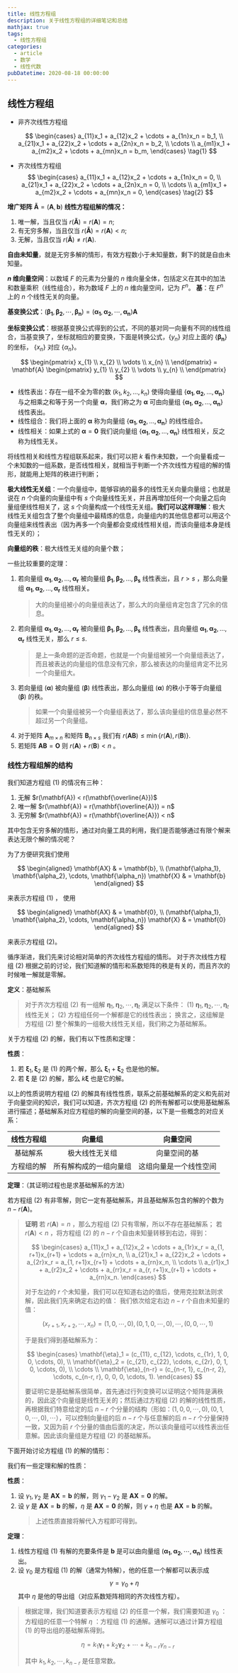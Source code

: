```yaml
---
title: 线性方程组
description: 关于线性方程组的详细笔记和总结
mathjax: true
tags:
  - 线性方程组
categories:
  - article
  - 数学
  - 线性代数
pubDatetime: 2020-08-18 00:00:00
---
```


<style>
.center {
  width: auto;
  display: table;
  margin-left: auto;
  margin-right: auto;
}
// 图片居中
img {
    position: relative;
    left: 50%;
    transform: translateX(-50%);
}
</style>

## 线性方程组

- 非齐次线性方程组

  $$
  \begin{cases}
    a_{11}x_1 + a_{12}x_2 + \cdots + a_{1n}x_n = b_1, \\
    a_{21}x_1 + a_{22}x_2 + \cdots + a_{2n}x_n = b_2, \\
    \cdots \\
    a_{m1}x_1 + a_{m2}x_2 + \cdots + a_{mn}x_n = b_m,
  \end{cases} \tag{1}
  $$

- 齐次线性方程组
  $$
  \begin{cases}
    a_{11}x_1 + a_{12}x_2 + \cdots + a_{1n}x_n = 0, \\
    a_{21}x_1 + a_{22}x_2 + \cdots + a_{2n}x_n = 0, \\
    \cdots \\
    a_{m1}x_1 + a_{m2}x_2 + \cdots + a_{mn}x_n = 0,
   \end{cases} \tag{2}
  $$

**增广矩阵** $\mathbf{\tilde{A}} = (\mathbf{A}, \mathbf{b})$
**线性方程组解的情况：**

1. 唯一解，当且仅当 $r(\mathbf{\tilde{A}}) = r(\mathbf{A}) = n$;
2. 有无穷多解，当且仅当 $r(\mathbf{\tilde{A}}) = r(\mathbf{A}) \lt n$;
3. 无解，当且仅当 $r(\mathbf{\tilde{A}}) \neq r(\mathbf{A})$.

**自由未知量**，就是无穷多解的情形，有效方程数小于未知量数，剩下的就是自由未知量。

**$n$ 维向量空间**：以数域 $F$ 的元素为分量的 $n$ 维向量全体，包括定义在其中的加法和数量乘积（线性组合），称为数域 $F$ 上的 $n$ 维向量空间，记为 $F^n$。
**基**：在 $F^n$ 上的 $n$ 个线性无关的向量。

**基变换公式**：$(\mathbf{\beta_1}, \mathbf{\beta_2}, \cdots, \mathbf{\beta_n}) = (\mathbf{\alpha_1}, \mathbf{\alpha_2}, \cdots, \mathbf{\alpha_n}) \mathbf{A}$

**坐标变换公式**：根据基变换公式得到的公式，不同的基对同一向量有不同的线性组合，当基变换了，坐标就相应的要变换，下面是转换公式，$\{y_n\}$ 对应上面的 $\{\mathbf{\beta_n}\}$ 的坐标， $\{x_n\}$ 对应 $\{\alpha_n\}$。

$$
\begin{pmatrix}
x_{1} \\
x_{2} \\
\vdots \\
x_{n} \\
\end{pmatrix} =
\mathbf{A}
\begin{pmatrix}
y_{1} \\
y_{2} \\
\vdots \\
y_{n} \\
\end{pmatrix}
$$

- 线性表出：存在一组不全为零的数 $(k_1, k_2, \dots, k_n)$ 使得向量组 $\{\mathbf{\alpha_1}, \mathbf{\alpha_2}, \dots, \mathbf{\alpha_n}\}$ 与之相乘之和等于另一个向量 $\mathbf{\alpha}$，我们称之为 $\mathbf{\alpha}$ 可由向量组 $\{\mathbf{\alpha_1}, \mathbf{\alpha_2}, \dots, \mathbf{\alpha_n}\}$ 线性表出。
- 线性组合：我们将上面的 $\mathbf{\alpha}$ 称为向量组 $\{\mathbf{\alpha_1}, \mathbf{\alpha_2}, \dots, \mathbf{\alpha_n}\}$ 的线性组合。
- 线性相关：如果上式的 $\mathbf{\alpha} = \mathbf{0}$ 我们说向量组 $\{\mathbf{\alpha_1}, \mathbf{\alpha_2}, \dots, \mathbf{\alpha_n}\}$ 线性相关，反之称为线性无关。

将线性相关和线性方程组联系起来，我们可以把 $k$ 看作未知数，一个向量看成一个未知数的一组系数，是否线性相关，就相当于判断一个齐次线性方程组的解的情形，就能用上矩阵的秩进行判断；

**极大线性无关组**：一个向量组中，能够容纳的最多的线性无关向量向量组；也就是说在 $n$ 个向量的向量组中有 $s$ 个向量线性无关，并且再增加任何一个向量之后向量组便线性相关了，这 $s$ 个向量构成一个线性无关组。**我们可以这样理解**：极大线性无关组包含了整个向量组中最精炼的信息，向量组内的其他信息都可以用这个向量组来线性表出（因为再多一个向量都会变成线性相关组，而该向量组本身是线性无关的）；

**向量组的秩**：极大线性无关组的向量个数；

一些比较重要的定理：

1. 若向量组 $\mathbf{\alpha_1}, \mathbf{\alpha_2}, \dots, \mathbf{\alpha_r}$ 被向量组 $\mathbf{\beta_1}, \mathbf{\beta_2}, \dots, \mathbf{\beta_s}$ 线性表出，且 $r \gt s$ ，那么向量组 $\mathbf{\alpha_1}, \mathbf{\alpha_2}, \dots, \mathbf{\alpha_r}$ 线性相关。
   > 大的向量组被小的向量组表达了，那么大的向量组肯定包含了冗余的信息。
2. 若向量组 $\mathbf{\alpha_1}, \mathbf{\alpha_2}, \dots, \mathbf{\alpha_r}$ 被向量组 $\mathbf{\beta_1}, \mathbf{\beta_2}, \dots, \mathbf{\beta_s}$ 线性表出，且向量组 $\mathbf{\alpha_1}, \mathbf{\alpha_2}, \dots, \mathbf{\alpha_r}$ 线性无关，那么 $r \leqslant s$.
   > 是上一条命题的逆否命题，也就是一个向量组被另一个向量组表达了，而且被表达的向量组的信息没有冗余，那么被表达的向量组肯定不比另一个向量组大。
3. 若向量组 $(\mathbf{\alpha})$ 被向量组 $(\mathbf{\beta})$ 线性表出，那么向量组 $(\mathbf{\alpha})$ 的秩小于等于向量组 $(\mathbf{\beta})$ 的秩。
   > 如果一个向量组被另一个向量组表达了，那么该向量组的信息量必然不超过另一个向量组。
4. 对于矩阵 $\mathbf{A}_{m \times n}$ 和矩阵 $\mathbf{B}_{n \times s}$ 我们有 $r(\mathbf{AB}) \leqslant \min \{r(\mathbf{A}), r(\mathbf{B})\}$.
5. 若矩阵 $\mathbf{A}\mathbf{B} = \mathbf{O}$ 则 $r(\mathbf{A}) + r(\mathbf{B}) \lt n$ 。

### 线性方程组解的结构

我们知道方程组 $(1)$ 的情况有三种：

1. 无解 $r(\mathbf{A}) < r(\mathbf{\overline{A}})$
2. 唯一解 $r(\mathbf{A}) = r(\mathbf{\overline{A}}) = n$
3. 无穷解 $r(\mathbf{A}) = r(\mathbf{\overline{A}}) < n$

其中包含无穷多解的情形，通过对向量工具的利用，我们是否能够通过有限个解来表达无限个解的情况呢？

为了方便研究我们使用

$$
\begin{aligned}
\mathbf{AX} & = \mathbf{b}, \\
(\mathbf{\alpha_1}, \mathbf{\alpha_2}, \cdots, \mathbf{\alpha_n}) \mathbf{X} & = \mathbf{b}
\end{aligned}
$$

来表示方程组 $(1)$ ，
使用

$$
\begin{aligned}
\mathbf{AX} & = \mathbf{0}, \\
(\mathbf{\alpha_1}, \mathbf{\alpha_2}, \cdots, \mathbf{\alpha_n}) \mathbf{X} & = \mathbf{0}
\end{aligned}
$$

来表示方程组 $(2)$。

循序渐进，我们先来讨论相对简单的齐次线性方程组的情形。
对于齐次线性方程组 $(2)$ 根据之前的讨论，我们知道解的情形和系数矩阵的秩是有关的，而且齐次的时候唯一解就是零解。

**定义**：基础解系

> 对于齐次方程组 $(2)$ 有一组解 $\mathbf{\eta}_1, \mathbf{\eta}_2, \cdots, \mathbf{\eta}_t$ 满足以下条件：
> $(1)$ $\mathbf{\eta}_1, \mathbf{\eta}_2, \cdots, \mathbf{\eta}_t$ 线性无关；
> $(2)$ 方程组任何一个解都是它的线性表出；
> 换言之，这组解是方程组 $(2)$ 整个解集的一组极大线性无关组，我们称之为基础解系。

关于方程组 $(2)$ 的解，我们有以下性质和定理：

**性质**：

1. 若 $\mathbf{\xi}_1, \mathbf{\xi}_2$ 是 $(1)$ 的两个解，那么 $\mathbf{\xi}_1 + \mathbf{\xi}_2$ 也是他的解。
2. 若 $\mathbf{\xi}$ 是 $(2)$ 的解，那么 $k\mathbf{\xi}$ 也是它的解。

以上的性质说明方程组 $(2)$ 的解具有线性性质，联系之前基础解系的定义和先前对于向量空间的知识，我们可以知道，齐次方程组 $(2)$ 的所有解都可以使用基础解系进行描述；基础解系对应方程组的解的向量空间的基，以下是一些概念的对应关系：

| 线性方程组 |         向量组         |        向量空间        |
| :--------: | :--------------------: | :--------------------: |
|  基础解系  |     极大线性无关组     |      向量空间的基      |
| 方程组的解 | 所有解构成的一组向量组 | 这组向量是一个线性空间 |

**定理**：（其证明过程也是求基础解系的方法）

若方程组 $(2)$ 有非零解，则它一定有基础解系，并且基础解系包含的解的个数为 $n - r(\mathbf{A})$。

> **证明**
> 若 $r(\mathbf{A}) = n$ ，那么方程组 $(2)$ 只有零解，所以不存在基础解系；
> 若 $r(\mathbf{A}) < n$ ，将方程组 $(2)$ 的 $n - r$ 个自由未知量转移到右边，得到：
>
> $$
> \begin{cases}
> a_{11}x_1 + a_{12}x_2 + \cdots + a_{1r}x_r = a_{1, r+1}x_{r+1} + \cdots + a_{rn}x_n, \\
> a_{21}x_1 + a_{22}x_2 + \cdots + a_{2r}x_r = a_{1, r+1}x_{r+1} + \cdots + a_{rn}x_n, \\
> \cdots \\
> a_{r1}x_1 + a_{r2}x_2 + \cdots + a_{rr}x_r = a_{r, r+1}x_{r+1} + \cdots + a_{rn}x_n.
> \end{cases}
> $$
>
> 对于左边的 $r$ 个未知量，我们可以在知道右边的值后，使用克拉默法则求解，因此我们先来确定右边的值：
> 我们依次给定右边 $n - r$ 个自由未知量的值：
>
> $$
> (x_{r+1}, x_{r+2}, \cdots, x_{n}) = (1, 0, \cdots, 0), (0, 1, 0, \cdots, 0), \cdots, (0, 0, \cdots, 1)
> $$
>
> 于是我们得到基础解系为：
>
> $$
> \begin{cases}
> \mathbf{\eta}_1 = (c_{11}, c_{12}, \cdots, c_{1r}, 1, 0, 0, \cdots, 0), \\
> \mathbf{\eta}_2 = (c_{21}, c_{22}, \cdots, c_{2r}, 0, 1, 0, \cdots, 0), \\
> \cdots \\
> \mathbf{\eta}_{n-r} = (c_{n-r, 1}, c_{n-r, 2}, \cdots, c_{n-r, r}, 0, 0, 0, \cdots, 1).
> \end{cases}
> $$
>
> 要证明它是基础解系很简单，首先通过行列变换可以证明这个矩阵是满秩的，因此这个向量组是线性无关的；然后通过方程组 $(2)$ 的解的线性性质，再根据我们特意给定的后 $n - r$ 个分量的结构（形如：$(1, 0, 0, \cdots, 0), (0, 1, 0, \cdots, 0), \cdots$），可以控制向量组的后 $n - r$ 个与任意解的后 $n - r$ 个分量保持一致，又因为前 $r$ 个分量的值由后面的决定，所以该向量组可以线性表出任意解。因此该向量组是方程组 $(2)$ 的基础解系。

下面开始讨论方程组 $(1)$ 的解的情形：

我们有一些定理和解的性质：

**性质**：

1. 设 $\gamma_1, \gamma_2$ 是 $\mathbf{AX} = \mathbf{b}$ 的解，则 $\gamma_1 - \gamma_2$ 是 $\mathbf{AX} = \mathbf{0}$ 的解。
2. 设 $\gamma$ 是 $\mathbf{AX} = \mathbf{b}$ 的解，$\eta$ 是 $\mathbf{AX} = \mathbf{0}$ 的解，则 $\gamma + \eta$ 也是 $\mathbf{AX} = \mathbf{b}$ 的解。
   > 上述性质直接将解代入方程即可得到。

**定理**：

1. 线性方程组 $(1)$ 有解的充要条件是 $\mathbf{b}$ 是可以由向量组 $(\mathbf{\alpha_1}, \mathbf{\alpha_2}, \cdots, \mathbf{\alpha_n})$ 线性表出。
2. 设 $\gamma_0$ 是方程组 $(1)$ 的解（通常为特解），他的任意一个解都可以表示成
   $$\gamma = \gamma_0 + \eta$$
   其中 $\eta$ 是他的导出组（对应系数矩阵相同的齐次线性方程）。

> 根据定理，我们知道要表示方程组 $(2)$ 的任意一个解，我们需要知道
> $\gamma_0$ ：方程组的任意一个特解
> $\eta$ ：方程组 $(1)$ 的通解。通解可以通过计算方程组 $(1)$ 的导出组的基础解系得到。
>
> $$
> \eta = k_1 \mathbf{\gamma}_{1} + k_2 \mathbf{\gamma}_{2} + \cdots + k_{n-r} \gamma_{n-r}
> $$
>
> 其中 $k_1, k_2, \cdots, k_{n-r}$ 是任意常数。
